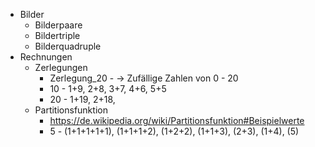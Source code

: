 * Bilder
    * Bilderpaare
    * Bildertriple
    * Bilderquadruple
* Rechnungen
    * Zerlegungen
        * Zerlegung_20 - 
            -> Zufällige Zahlen von 0 - 20
        * 10 - 1+9, 2+8, 3+7, 4+6, 5+5
        * 20 - 1+19, 2+18, 
    * Partitionsfunktion
        * https://de.wikipedia.org/wiki/Partitionsfunktion#Beispielwerte
        * 5 - (1+1+1+1+1), (1+1+1+2), (1+2+2), (1+1+3), (2+3), (1+4), (5)
